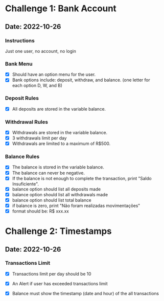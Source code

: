 # Challenge 1: Bank Account
## Date: 2022-10-26

### Instructions
Just one user, no account, no login

### Bank Menu
- [x] Should have an option menu for the user.
- [x] Bank options include: deposit, withdraw, and balance. (one letter for each option D, W, and B)

### Deposit Rules
- [x] All deposits are stored in the variable balance.

### Withdrawal Rules
- [x] Withdrawals are stored in the variable balance.
- [x] 3 withdrawals limit per day
- [x] Withdrawals are limited to a maximum of R$500.

### Balance Rules
- [x] The balance is stored in the variable balance.
- [x] The balance can never be negative.
- [x] If the balance is not enough to complete the transaction, print "Saldo Insuficiente".
- [x] balance option should list all deposits made
- [x] balance option should list all withdrawals made
- [x] balance option should list total balance
- [x] if balance is zero, print "Não foram realizadas movimentações"
- [x] format should be: R$ xxx.xx

# Challenge 2: Timestamps
## Date: 2022-10-26

### Transactions Limit
- [x] Transactions limit per day should be 10
- [x] An Alert if user has exceeded transactions limit
- [x] Balance must show the timestamp (date and hour) of the all transactions


